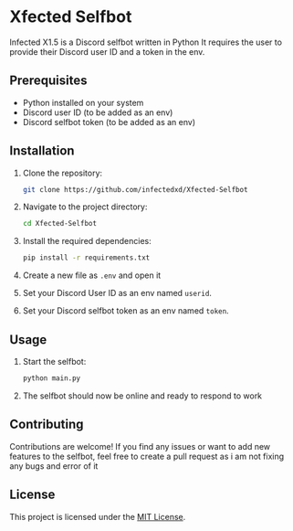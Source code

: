 # Xfected Selfbot

Infected X1.5 is a Discord selfbot written in Python 
It requires the user to provide their Discord user ID and a token in the env.

## Prerequisites

- Python installed on your system
- Discord user ID (to be added as an env)
- Discord selfbot token (to be added as an env)

## Installation

1. Clone the repository:

   ```bash
   git clone https://github.com/infectedxd/Xfected-Selfbot
   ```
  
   
3. Navigate to the project directory:

   ```bash
   cd Xfected-Selfbot
   ```

4. Install the required dependencies:

   ```bash
   pip install -r requirements.txt
   ```

5. Create a new file as `.env` and open it

6. Set your Discord User ID as an env named `userid`.

7. Set your Discord selfbot token as an env named `token`.

## Usage

1. Start the selfbot:

   ```bash
   python main.py
   ```

2. The selfbot should now be online and ready to respond to work

## Contributing

Contributions are welcome! If you find any issues or want to add new features to the selfbot, feel free to create a pull request as i am not fixing any bugs and error of it

## License

This project is licensed under the [MIT License](LICENSE).
